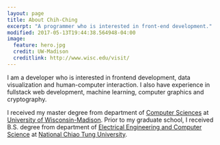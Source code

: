 ```yaml
---
layout: page
title: About Chih-Ching
excerpt: "A programmer who is interested in front-end development."
modified: 2017-05-13T19:44:38.564948-04:00
image:
  feature: hero.jpg
  credit: UW-Madison
  creditlink: http://www.wisc.edu/visit/
---
```


I am a developer who is interested in frontend development, data visualization and human-computer interaction.
I also have experience in fullstack web development, machine learning, computer graphics and cryptography.

I received my master degree from department of [Computer Sciences](http://www.cs.wisc.edu/) at [University of Wisconsin-Madison](http://www.wisc.edu/).
Prior to my graduate school, I received B.S. degree from department of [Electrical Engineering and Computer Science](http://www.eecshp.nctu.edu.tw/) at [National Chiao Tung University](http://www.nctu.edu.tw/).
